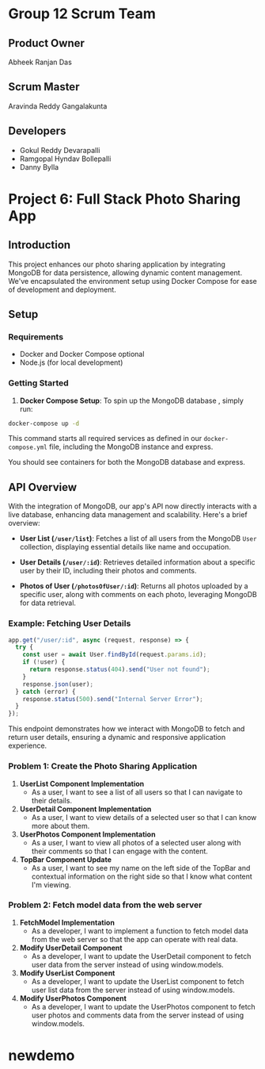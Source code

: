 # Group 12 Scrum Team
## Product Owner
Abheek Ranjan Das
## Scrum Master
Aravinda Reddy Gangalakunta 
## Developers
- Gokul Reddy Devarapalli
- Ramgopal Hyndav Bollepalli
- Danny Bylla

# Project 6: Full Stack Photo Sharing App

## Introduction

This project enhances our photo sharing application by integrating MongoDB for data persistence, allowing dynamic content management. We've encapsulated the environment setup using Docker Compose for ease of development and deployment.

## Setup

### Requirements

- Docker and Docker Compose optional
- Node.js (for local development)

### Getting Started

1. **Docker Compose Setup**: To spin up the MongoDB database , simply run:

```bash
docker-compose up -d
```

This command starts all required services as defined in our `docker-compose.yml` file, including the MongoDB instance and express.



You should see containers for both the MongoDB database and express.


## API Overview

With the integration of MongoDB, our app's API now directly interacts with a live database, enhancing data management and scalability. Here's a brief overview:

- **User List (`/user/list`)**: Fetches a list of all users from the MongoDB `User` collection, displaying essential details like name and occupation.

- **User Details (`/user/:id`)**: Retrieves detailed information about a specific user by their ID, including their photos and comments.

- **Photos of User (`/photosOfUser/:id`)**: Returns all photos uploaded by a specific user, along with comments on each photo, leveraging MongoDB for data retrieval.

### Example: Fetching User Details

```javascript
app.get("/user/:id", async (request, response) => {
  try {
    const user = await User.findById(request.params.id);
    if (!user) {
      return response.status(404).send("User not found");
    }
    response.json(user);
  } catch (error) {
    response.status(500).send("Internal Server Error");
  }
});
```

This endpoint demonstrates how we interact with MongoDB to fetch and return user details, ensuring a dynamic and responsive application experience.






### Problem 1: Create the Photo Sharing Application
1. **UserList Component Implementation**
   - As a user, I want to see a list of all users so that I can navigate to their details.
2. **UserDetail Component Implementation**
   - As a user, I want to view details of a selected user so that I can know more about them.
3. **UserPhotos Component Implementation**
   - As a user, I want to view all photos of a selected user along with their comments so that I can engage with the content.
4. **TopBar Component Update**
   - As a user, I want to see my name on the left side of the TopBar and contextual information on the right side so that I know what content I'm viewing.

### Problem 2: Fetch model data from the web server
1. **FetchModel Implementation**
   - As a developer, I want to implement a function to fetch model data from the web server so that the app can operate with real data.
2. **Modify UserDetail Component**
   - As a developer, I want to update the UserDetail component to fetch user data from the server instead of using window.models.
3. **Modify UserList Component**
   - As a developer, I want to update the UserList component to fetch user list data from the server instead of using window.models.
4. **Modify UserPhotos Component**
   - As a developer, I want to update the UserPhotos component to fetch user photos and comments data from the server instead of using window.models.
# newdemo
